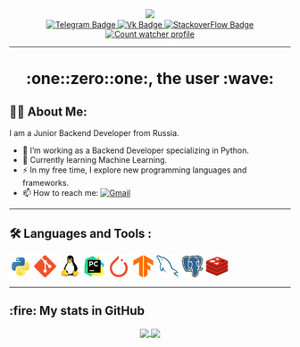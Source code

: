 <div id="header" align="center">
  <img src="https://media0.giphy.com/media/v1.Y2lkPTc5MGI3NjExOXl2N3k3emhlaXpvMGRyeDdkeDAweHloaWx6NDZrdm5oZTFlMWk1YyZlcD12MV9pbnRlcm5hbF9naWZfYnlfaWQmY3Q9Zw/QXwtfadqo7wbfmT46H/giphy.gif" width="500"/>
  <div id="badges">
    <a href="https://t.me/Kkleytt">
      <img src="https://img.shields.io/badge/Telegram-blue?style=for-the-badge&logo=telegram&logoColor=white" alt="Telegram Badge"/>
    </a>
    <a href="https://vk.com/kkleytt">
      <img src="https://img.shields.io/badge/Vk-blue?style=for-the-badge&logo=vk&logoColor=white" alt="Vk Badge"/>
    </a>
    <a href="https://stackoverflow.com/users/25176950/Федор-Корниецкий">
      <img src="https://img.shields.io/badge/StackOverFlow-orange?style=for-the-badge&logo=stackoverflow&logoColor=white" alt="StackoverFlow Badge"/>
    </a>
  </div>
  <a href="https://github.com/Kkleytt">
    <img src="https://komarev.com/ghpvc/?username=kkleytt&style=for-the-badge" alt="Count watcher profile"/>
  </a>
</div>




---
<h1 align="center">:one::zero::one:, the user :wave:</h1>

## :man_technologist: About Me:
I am a Junior Backend Developer from Russia.
- :telescope: I’m working as a Backend Developer specializing in Python.
- :seedling: Currently learning Machine Learning.
- :zap: In my free time, I explore new programming languages and frameworks.
- :mailbox: How to reach me: [![Gmail](https://img.shields.io/badge/Gmail-D14836?style=for-the-badge&logo=gmail&logoColor=white)](mailto:kkleytt@gmail.com)
---



## :hammer_and_wrench: Languages and Tools :
<div>
  <img src="https://raw.githubusercontent.com/devicons/devicon/ca28c779441053191ff11710fe24a9e6c23690d6/icons/python/python-original.svg" alt="python" width="40" height="40"/>
  <img src="https://raw.githubusercontent.com/devicons/devicon/ca28c779441053191ff11710fe24a9e6c23690d6/icons/git/git-original.svg" alt="git" width="40" height="40"/>
  <img src="https://raw.githubusercontent.com/devicons/devicon/ca28c779441053191ff11710fe24a9e6c23690d6/icons/linux/linux-original.svg" alt="linux" width="40" height="40"/>
  <img src="https://raw.githubusercontent.com/devicons/devicon/ca28c779441053191ff11710fe24a9e6c23690d6/icons/pycharm/pycharm-original.svg" alt="pycharm" width="40" height="40"/> 
  <img src="https://raw.githubusercontent.com/devicons/devicon/ca28c779441053191ff11710fe24a9e6c23690d6/icons/pytorch/pytorch-original.svg" alt="pytorch" width="40" height="40"/> 
  <img src="https://raw.githubusercontent.com/devicons/devicon/ca28c779441053191ff11710fe24a9e6c23690d6/icons/tensorflow/tensorflow-original.svg" alt="tensorflow" width="40" height="40"/>
  <img src="https://raw.githubusercontent.com/devicons/devicon/ca28c779441053191ff11710fe24a9e6c23690d6/icons/mysql/mysql-original.svg" alt="mysql" width="40" height="40"/> 
  <img src="https://raw.githubusercontent.com/devicons/devicon/ca28c779441053191ff11710fe24a9e6c23690d6/icons/postgresql/postgresql-original.svg" alt="postgresql" width="40" height="40"/>
  <img src="https://raw.githubusercontent.com/devicons/devicon/ca28c779441053191ff11710fe24a9e6c23690d6/icons/redis/redis-original.svg" alt="redis" width="40" height="40"/> 
</div>



---
<h2 align="left">:fire: My stats in GitHub</h2>
<p align="center">
  <a href="">
    <img height=200 align="center" src="https://github-readme-stats.vercel.app/api?username=kkleytt&show_icons=true&theme=swift&card_width=300"/>
  </a>
  <a href="">
    <img height=200 align="center" src="https://github-readme-stats.vercel.app/api/top-langs?username=kkleytt&layout=compact&langs_count=3&theme=graywhite&card_width=320" />
  </a>
</p>
